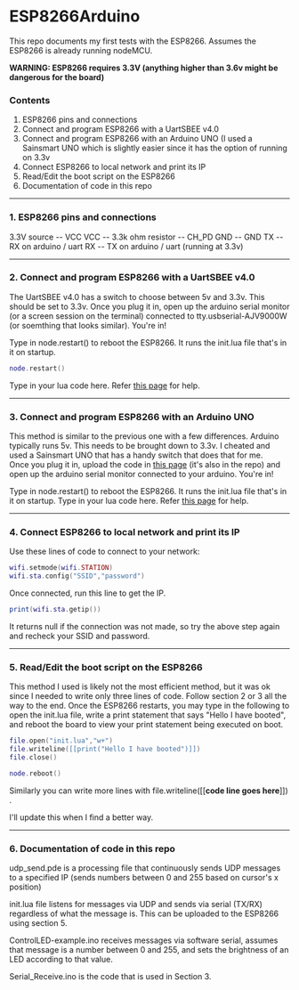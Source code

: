 # ESP8266Arduino

This repo documents my first tests with the ESP8266. Assumes the ESP8266 is already running nodeMCU. 

**WARNING: ESP8266 requires 3.3V (anything higher than 3.6v might be dangerous for the board)**

### Contents
1. ESP8266 pins and connections
2. Connect and program ESP8266 with a UartSBEE v4.0
3. Connect and program ESP8266 with an Arduino UNO (I used a Sainsmart UNO which is slightly easier since it has the option of running on 3.3v
4. Connect ESP8266 to local network and print its IP
5. Read/Edit the boot script on the ESP8266
6. Documentation of code in this repo

___

### 1. ESP8266 pins and connections

3.3V source -- VCC
VCC -- 3.3k ohm resistor -- CH_PD
GND -- GND
TX -- RX on arduino / uart
RX -- TX on arduino / uart (running at 3.3v)

___

### 2. Connect and program ESP8266 with a UartSBEE v4.0

The UartSBEE v4.0 has a switch to choose between 5v and 3.3v. This should be set to 3.3v.
Once you plug it in, open up the arduino serial monitor (or a screen session on the terminal) connected to tty.usbserial-AJV9000W (or soemthing that looks similar).
You're in!

Type in node.restart() to reboot the ESP8266. It runs the init.lua file that's in it on startup. 
```lua
node.restart()
```
Type in your lua code here. Refer [this page](http://nodemcu.com/index_en.html) for help. 

___

### 3. Connect and program ESP8266 with an Arduino UNO

This method is similar to the previous one with a few differences. Arduino typically runs 5v. This needs to be brought down to 3.3v. I cheated and used a Sainsmart UNO that has a handy switch that does that for me.  
Once you plug it in, upload the code in [this page](http://www.martyncurrey.com/arduino-to-esp8266-serial-commincation/) (it's also in the repo) and open up the arduino serial monitor connected to your arduino.
You're in!

Type in node.restart() to reboot the ESP8266. It runs the init.lua file that's in it on startup. 
Type in your lua code here. Refer [this page](http://nodemcu.com/index_en.html) for help.

___

### 4. Connect ESP8266 to local network and print its IP

Use these lines of code to connect to your network:
```lua
wifi.setmode(wifi.STATION)
wifi.sta.config("SSID","password")
```
Once connected, run this line to get the IP. 
```lua
print(wifi.sta.getip())
```
It returns null if the connection was not made, so try the above step again and recheck your SSID and password.

___

### 5. Read/Edit the boot script on the ESP8266

This method I used is likely not the most efficient method, but it was ok since I needed to write only three lines of code. 
Follow section 2 or 3 all the way to the end. Once the ESP8266 restarts, you may type in the following to open the init.lua file, write a print statement that says "Hello I have booted", and reboot the board to view your print statement being executed on boot.
```lua
file.open("init.lua","w+")
file.writeline([[print("Hello I have booted")]])
file.close()

node.reboot()
```

Similarly you can write more lines with file.writeline([[**code line goes here**]]) .

I'll update this when I find a better way.

___

### 6. Documentation of code in this repo

udp_send.pde is a processing file that continuously sends UDP messages to a specified IP (sends numbers between 0 and 255 based on cursor's x position)

init.lua file listens for messages via UDP and sends via serial (TX/RX) regardless of what the message is. This can be uploaded to the ESP8266 using section 5.

ControlLED-example.ino receives messages via software serial, assumes that message is a number between 0 and 255, and sets the brightness of an LED according to that value.

Serial_Receive.ino is the code that is used in Section 3.
